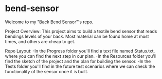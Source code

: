 # bend-sensor

Welcome to my "Back Bend Sensor"'s repo.

Project Overview:
This project aims to build a textile bend sensor that reads bendings levels of your back. Most material can be found home at most times, and others are cheap to get. 

Repo Layout:
-In the Progress folder you'll find a text file named Status.txt, where you can find the next step in our plan.
-In the Resources folder you'll find the sketch of the project and the plan for building the sensor.
-In the Tests folder you'll find in the future test scenarios where we can check the functionality of the sensor once it is built.  